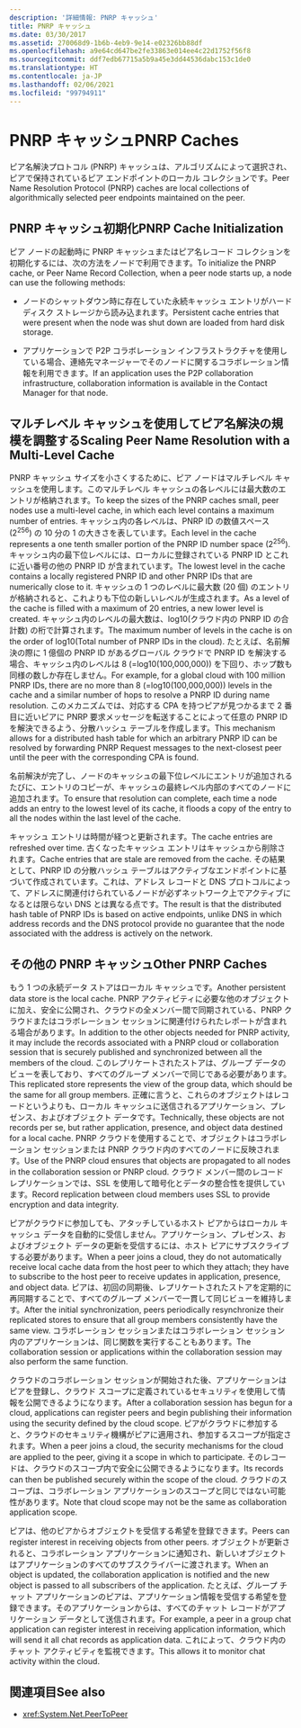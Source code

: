 ```yaml
---
description: '詳細情報: PNRP キャッシュ'
title: PNRP キャッシュ
ms.date: 03/30/2017
ms.assetid: 270068d9-1b6b-4eb9-9e14-e02326bb88df
ms.openlocfilehash: a9e64cd647be2fe33863e014ee4c22d1752f56f8
ms.sourcegitcommit: ddf7edb67715a5b9a45e3dd44536dabc153c1de0
ms.translationtype: HT
ms.contentlocale: ja-JP
ms.lasthandoff: 02/06/2021
ms.locfileid: "99794911"
---
```

# <a name="pnrp-caches"></a><span data-ttu-id="f36ac-103">PNRP キャッシュ</span><span class="sxs-lookup"><span data-stu-id="f36ac-103">PNRP Caches</span></span>

<span data-ttu-id="f36ac-104">ピア名解決プロトコル (PNRP) キャッシュは、アルゴリズムによって選択され、ピアで保持されているピア エンドポイントのローカル コレクションです。</span><span class="sxs-lookup"><span data-stu-id="f36ac-104">Peer Name Resolution Protocol (PNRP) caches are local collections of algorithmically selected peer endpoints maintained on the peer.</span></span>  
  
## <a name="pnrp-cache-initialization"></a><span data-ttu-id="f36ac-105">PNRP キャッシュ初期化</span><span class="sxs-lookup"><span data-stu-id="f36ac-105">PNRP Cache Initialization</span></span>  

 <span data-ttu-id="f36ac-106">ピア ノードの起動時に PNRP キャッシュまたはピア名レコード コレクションを初期化するには、次の方法をノードで利用できます。</span><span class="sxs-lookup"><span data-stu-id="f36ac-106">To initialize the PNRP cache, or Peer Name Record Collection, when a peer node starts up, a node can use the following methods:</span></span>  
  
- <span data-ttu-id="f36ac-107">ノードのシャットダウン時に存在していた永続キャッシュ エントリがハード ディスク ストレージから読み込まれます。</span><span class="sxs-lookup"><span data-stu-id="f36ac-107">Persistent cache entries that were present when the node was shut down are loaded from hard disk storage.</span></span>  
  
- <span data-ttu-id="f36ac-108">アプリケーションで P2P コラボレーション インフラストラクチャを使用している場合、連絡先マネージャーでそのノードに関するコラボレーション情報を利用できます。</span><span class="sxs-lookup"><span data-stu-id="f36ac-108">If an application uses the P2P collaboration infrastructure, collaboration information is available in the Contact Manager for that node.</span></span>  
  
## <a name="scaling-peer-name-resolution-with-a-multi-level-cache"></a><span data-ttu-id="f36ac-109">マルチレベル キャッシュを使用してピア名解決の規模を調整する</span><span class="sxs-lookup"><span data-stu-id="f36ac-109">Scaling Peer Name Resolution with a Multi-Level Cache</span></span>  

 <span data-ttu-id="f36ac-110">PNRP キャッシュ サイズを小さくするために、ピア ノードはマルチレベル キャッシュを使用します。このマルチレベル キャッシュの各レベルには最大数のエントリが格納されます。</span><span class="sxs-lookup"><span data-stu-id="f36ac-110">To keep the sizes of the PNRP caches small, peer nodes use a multi-level cache, in which each level contains a maximum number of entries.</span></span> <span data-ttu-id="f36ac-111">キャッシュ内の各レベルは、PNRP ID の数値スペース (2<sup>256</sup>) の 10 分の 1 の大きさを表しています。</span><span class="sxs-lookup"><span data-stu-id="f36ac-111">Each level in the cache represents a one tenth smaller portion of the PNRP ID number space (2<sup>256</sup>).</span></span> <span data-ttu-id="f36ac-112">キャッシュ内の最下位レベルには、ローカルに登録されている PNRP ID とこれに近い番号の他の PNRP ID が含まれています。</span><span class="sxs-lookup"><span data-stu-id="f36ac-112">The lowest level in the cache contains a locally registered PNRP ID and other PNRP IDs that are numerically close to it.</span></span> <span data-ttu-id="f36ac-113">キャッシュの 1 つのレベルに最大数 (20 個) のエントリが格納されると、これよりも下位の新しいレベルが生成されます。</span><span class="sxs-lookup"><span data-stu-id="f36ac-113">As a level of the cache is filled with a maximum of 20 entries, a new lower level is created.</span></span> <span data-ttu-id="f36ac-114">キャッシュ内のレベルの最大数は、log10(クラウド内の PNRP ID の合計数) の桁で計算されます。</span><span class="sxs-lookup"><span data-stu-id="f36ac-114">The maximum number of levels in the cache is on the order of log10(Total number of PNRP IDs in the cloud).</span></span> <span data-ttu-id="f36ac-115">たとえば、名前解決の際に 1 億個の PNRP ID があるグローバル クラウドで PNRP ID を解決する場合、キャッシュ内のレベルは 8 (=log10(100,000,000)) を下回り、ホップ数も同様の数しか存在しません。</span><span class="sxs-lookup"><span data-stu-id="f36ac-115">For example, for a global cloud with 100 million PNRP IDs, there are no more than 8 (=log10(100,000,000)) levels in the cache and a similar number of hops to resolve a PNRP ID during name resolution.</span></span> <span data-ttu-id="f36ac-116">このメカニズムでは、対応する CPA を持つピアが見つかるまで 2 番目に近いピアに PNRP 要求メッセージを転送することによって任意の PNRP ID を解決できるよう、分散ハッシュ テーブルを作成します。</span><span class="sxs-lookup"><span data-stu-id="f36ac-116">This mechanism allows for a distributed hash table for which an arbitrary PNRP ID can be resolved by forwarding PNRP Request messages to the next-closest peer until the peer with the corresponding CPA is found.</span></span>  
  
 <span data-ttu-id="f36ac-117">名前解決が完了し、ノードのキャッシュの最下位レベルにエントリが追加されるたびに、エントリのコピーが、キャッシュの最終レベル内部のすべてのノードに追加されます。</span><span class="sxs-lookup"><span data-stu-id="f36ac-117">To ensure that resolution can complete, each time a node adds an entry to the lowest level of its cache, it floods a copy of the entry to all the nodes within the last level of the cache.</span></span>  
  
 <span data-ttu-id="f36ac-118">キャッシュ エントリは時間が経つと更新されます。</span><span class="sxs-lookup"><span data-stu-id="f36ac-118">The cache entries are refreshed over time.</span></span> <span data-ttu-id="f36ac-119">古くなったキャッシュ エントリはキャッシュから削除されます。</span><span class="sxs-lookup"><span data-stu-id="f36ac-119">Cache entries that are stale are removed from the cache.</span></span> <span data-ttu-id="f36ac-120">その結果として、PNRP ID の分散ハッシュ テーブルはアクティブなエンドポイントに基づいて作成されています。これは、アドレス レコードと DNS プロトコルによって、アドレスに関連付けられているノードが必ずネットワーク上でアクティブになるとは限らない DNS とは異なる点です。</span><span class="sxs-lookup"><span data-stu-id="f36ac-120">The result is that the distributed hash table of PNRP IDs is based on active endpoints, unlike DNS in which address records and the DNS protocol provide no guarantee that the node associated with the address is actively on the network.</span></span>  
  
## <a name="other-pnrp-caches"></a><span data-ttu-id="f36ac-121">その他の PNRP キャッシュ</span><span class="sxs-lookup"><span data-stu-id="f36ac-121">Other PNRP Caches</span></span>  

 <span data-ttu-id="f36ac-122">もう 1 つの永続データ ストアはローカル キャッシュです。</span><span class="sxs-lookup"><span data-stu-id="f36ac-122">Another persistent data store is the local cache.</span></span>  <span data-ttu-id="f36ac-123">PNRP アクティビティに必要な他のオブジェクトに加え、安全に公開され、クラウドの全メンバー間で同期されている、PNRP クラウドまたはコラボレーション セッションに関連付けられたレポートが含まれる場合があります。</span><span class="sxs-lookup"><span data-stu-id="f36ac-123">In addition to the other objects needed for PNRP activity, it may include the records associated with a PNRP cloud or collaboration session that is securely published and synchronized between all the members of the cloud.</span></span> <span data-ttu-id="f36ac-124">このレプリケートされたストアは、グループ データのビューを表しており、すべてのグループ メンバーで同じである必要があります。</span><span class="sxs-lookup"><span data-stu-id="f36ac-124">This replicated store represents the view of the group data, which should be the same for all group members.</span></span> <span data-ttu-id="f36ac-125">正確に言うと、これらのオブジェクトはレコードというよりも、ローカル キャッシュに送信されるアプリケーション、プレゼンス、およびオブジェクト データです。</span><span class="sxs-lookup"><span data-stu-id="f36ac-125">Technically, these objects are not records per se, but rather application, presence, and object data destined for a local cache.</span></span> <span data-ttu-id="f36ac-126">PNRP クラウドを使用することで、オブジェクトはコラボレーション セッションまたは PNRP クラウド内のすべてのノードに反映されます。</span><span class="sxs-lookup"><span data-stu-id="f36ac-126">Use of the PNRP cloud ensures that objects are propagated to all nodes in the collaboration session or PNRP cloud.</span></span>  <span data-ttu-id="f36ac-127">クラウド メンバー間のレコード レプリケーションでは、SSL を使用して暗号化とデータの整合性を提供しています。</span><span class="sxs-lookup"><span data-stu-id="f36ac-127">Record replication between cloud members uses SSL to provide encryption and data integrity.</span></span>  
  
 <span data-ttu-id="f36ac-128">ピアがクラウドに参加しても、アタッチしているホスト ピアからはローカル キャッシュ データを自動的に受信しません。アプリケーション、プレゼンス、およびオブジェクト データの更新を受信するには、ホスト ピアにサブスクライブする必要があります。</span><span class="sxs-lookup"><span data-stu-id="f36ac-128">When a peer joins a cloud, they do not automatically receive local cache data from the host peer to which they attach; they have to subscribe to the host peer to receive updates in application, presence, and object data.</span></span> <span data-ttu-id="f36ac-129">ピアは、初回の同期後、レプリケートされたストアを定期的に再同期することで、すべてのグループ メンバーで一貫して同じビューを維持します。</span><span class="sxs-lookup"><span data-stu-id="f36ac-129">After the initial synchronization, peers periodically resynchronize their replicated stores to ensure that all group members consistently have the same view.</span></span>  <span data-ttu-id="f36ac-130">コラボレーション セッションまたはコラボレーション セッション内のアプリケーションは、同じ関数を実行することもあります。</span><span class="sxs-lookup"><span data-stu-id="f36ac-130">The collaboration session or applications within the collaboration session may also perform the same function.</span></span>  
  
 <span data-ttu-id="f36ac-131">クラウドのコラボレーション セッションが開始された後、アプリケーションはピアを登録し、クラウド スコープに定義されているセキュリティを使用して情報を公開できるようになります。</span><span class="sxs-lookup"><span data-stu-id="f36ac-131">After a collaboration session has begun for a cloud, applications can register peers and begin publishing their information using the security defined by the cloud scope.</span></span> <span data-ttu-id="f36ac-132">ピアがクラウドに参加すると、クラウドのセキュリティ機構がピアに適用され、参加するスコープが指定されます。</span><span class="sxs-lookup"><span data-stu-id="f36ac-132">When a peer joins a cloud, the security mechanisms for the cloud are applied to the peer, giving it a scope in which to participate.</span></span>  <span data-ttu-id="f36ac-133">そのレコードは、クラウドのスコープ内で安全に公開できるようになります。</span><span class="sxs-lookup"><span data-stu-id="f36ac-133">Its records can then be published securely within the scope of the cloud.</span></span> <span data-ttu-id="f36ac-134">クラウドのスコープは、コラボレーション アプリケーションのスコープと同じではない可能性があります。</span><span class="sxs-lookup"><span data-stu-id="f36ac-134">Note that cloud scope may not be the same as collaboration application scope.</span></span>  
  
 <span data-ttu-id="f36ac-135">ピアは、他のピアからオブジェクトを受信する希望を登録できます。</span><span class="sxs-lookup"><span data-stu-id="f36ac-135">Peers can register interest in receiving objects from other peers.</span></span> <span data-ttu-id="f36ac-136">オブジェクトが更新されると、コラボレーション アプリケーションに通知され、新しいオブジェクトはアプリケーションのすべてのサブスクライバーに渡されます。</span><span class="sxs-lookup"><span data-stu-id="f36ac-136">When an object is updated, the collaboration application is notified and the new object is passed to all subscribers of the application.</span></span> <span data-ttu-id="f36ac-137">たとえば、グループ チャット アプリケーションのピアは、アプリケーション情報を受信する希望を登録できます。そのアプリケーションからは、すべてのチャット レコードがアプリケーション データとして送信されます。</span><span class="sxs-lookup"><span data-stu-id="f36ac-137">For example, a peer in a group chat application can register interest in receiving application information, which will send it all chat records as application data.</span></span>  <span data-ttu-id="f36ac-138">これによって、クラウド内のチャット アクティビティを監視できます。</span><span class="sxs-lookup"><span data-stu-id="f36ac-138">This allows it to monitor chat activity within the cloud.</span></span>  
  
## <a name="see-also"></a><span data-ttu-id="f36ac-139">関連項目</span><span class="sxs-lookup"><span data-stu-id="f36ac-139">See also</span></span>

- <xref:System.Net.PeerToPeer>
